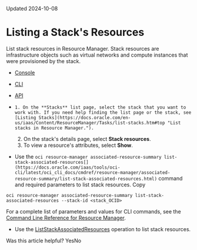 Updated 2024-10-08
# Listing a Stack's Resources
List stack resources in Resource Manager. Stack resources are infrastructure objects such as virtual networks and compute instances that were provisioned by the stack.
  * [Console](https://docs.oracle.com/en-us/iaas/Content/ResourceManager/Tasks/list-stack-resources.htm)
  * [CLI](https://docs.oracle.com/en-us/iaas/Content/ResourceManager/Tasks/list-stack-resources.htm)
  * [API](https://docs.oracle.com/en-us/iaas/Content/ResourceManager/Tasks/list-stack-resources.htm)


  *     1. On the **Stacks** list page, select the stack that you want to work with. If you need help finding the list page or the stack, see [Listing Stacks](https://docs.oracle.com/en-us/iaas/Content/ResourceManager/Tasks/list-stacks.htm#top "List stacks in Resource Manager.").
    2. On the stack's details page, select **Stack resources**.
    3. To view a resource's attributes, select **Show**.
  * Use the `oci resource-manager associated-resource-summary list-stack-associated-resources[](https://docs.oracle.com/iaas/tools/oci-cli/latest/oci_cli_docs/cmdref/resource-manager/associated-resource-summary/list-stack-associated-resources.html)` command and required parameters to list stack resources.
Copy
```
oci resource-manager associated-resource-summary list-stack-associated-resources --stack-id <stack_OCID>
```

For a complete list of parameters and values for CLI commands, see the [Command Line Reference for Resource Manager](https://docs.oracle.com/iaas/tools/oci-cli/latest/oci_cli_docs/cmdref/resource-manager.html).
  * Use the [ListStackAssociatedResources](https://docs.oracle.com/iaas/api/#/en/resourcemanager/latest/AssociatedResourceSummary/ListStackAssociatedResources) operation to list stack resources.


Was this article helpful?
YesNo

